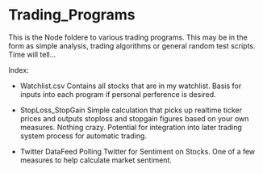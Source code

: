 # Trading_Programs

This is the Node foldere to various trading programs. This may be in the form as simple analysis, trading algorithms or general random test scripts. Time will tell...


Index:
- Watchlist.csv 
    Contains all stocks that are in my watchlist. Basis for inputs into each program if personal perference is desired.
    
- StopLoss_StopGain
    Simple calculation that picks up realtime ticker prices and outputs stoploss and stopgain figures based on your own measures. Nothing crazy. Potential for integration into later trading system process for automatic trading.
    
- Twitter DataFeed
    Polling Twitter for Sentiment on Stocks. One of a few measures to help calculate market sentiment.

